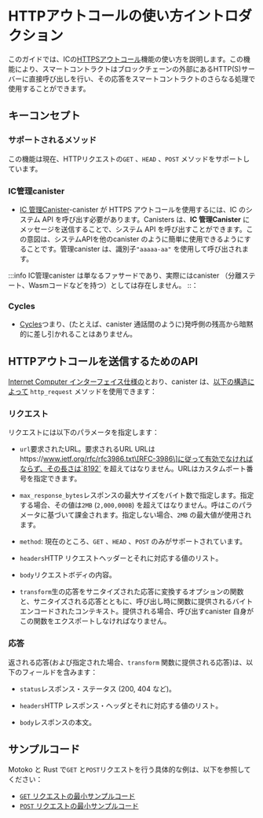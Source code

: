 # HTTPアウトコールの使い方イントロダクション

このガイドでは、ICの[HTTPSアウトコール](../index.md)機能の使い方を説明します。この機能により、スマートコントラクトはブロックチェーンの外部にあるHTTP(S)サーバーに直接呼び出しを行い、その応答をスマートコントラクトのさらなる処理で使用することができます。

## キーコンセプト

### サポートされるメソッド

この機能は現在、HTTPリクエストの`GET` 、`HEAD` 、`POST` メソッドをサポートしています。

### IC管理canister

- [IC 管理Canister](https://internetcomputer.org/docs/current/references/ic-interface-spec#ic-management-canister)-canister が HTTPS アウトコールを使用するには、IC のシステム API を呼び出す必要があります。Canisters は、**IC 管理Canister** にメッセージを送信することで、システム API を呼び出すことができます。この意図は、システムAPIを他のcanister のように簡単に使用できるようにすることです。管理canister は、識別子`"aaaaa-aa"` を使用して呼び出されます。

:::info
IC管理canister は単なるファサードであり、実際にはcanister （分離ステート、Wasmコードなどを持つ）としては存在しません。
::：

### Cycles

- [Cycles](../../gas-cost.md)つまり、(たとえば、canister 通話間のように)発呼側の残高から暗黙的に差し引かれることはありません。

## HTTPアウトコールを送信するためのAPI

[Internet Computer インターフェイス仕様の](https://internetcomputer.org/docs/current/references/ic-interface-spec)とおり、canister は、[以下の構造によって](https://internetcomputer.org/docs/current/references/ic-interface-spec#ic-http_request) `http_request` メソッドを使用できます：

### リクエスト

リクエストには以下のパラメータを指定します：

- `url`要求されたURL。要求されるURL URLはhttps://www.ietf.org/rfc/rfc3986.txt\[RFC-3986\]に従って有効でなければならず、その長さは`8192` を超えてはなりません。URLはカスタムポート番号を指定できます。

- `max_response_bytes`レスポンスの最大サイズをバイト数で指定します。指定する場合、その値は`2MB` (`2,000,000B`) を超えてはなりません。呼はこのパラメータに基づいて課金されます。指定しない場合、`2MB` の最大値が使用されます。

- `method`: 現在のところ、`GET` 、`HEAD` 、`POST` のみがサポートされています。

- `headers`HTTP リクエストヘッダーとそれに対応する値のリスト。

- `body`リクエストボディの内容。

- `transform`生の応答をサニタイズされた応答に変換するオプションの関数と、サニタイズされる応答とともに、呼び出し時に関数に提供されるバイトエンコードされたコンテキスト。提供される場合、呼び出すcanister 自身がこの関数をエクスポートしなければなりません。

### 応答

返される応答(および指定された場合、`transform` 関数に提供される応答)は、以下のフィールドを含みます：

- `status`レスポンス・ステータス (200, 404 など)。

- `headers`HTTP レスポンス・ヘッダとそれに対応する値のリスト。

- `body`レスポンスの本文。

## サンプルコード

Motoko と Rust で`GET` と`POST`リクエストを行う具体的な例は、以下を参照してください：

- [ `GET` リクエストの最小サンプルコード](./https-outcalls-get.md)
- [ `POST` リクエストの最小サンプルコード](./https-outcalls-post.md)

<!---
# How to use HTTP outcalls: Intro

This guide shoes how to use the [HTTPS outcalls](../index.md) feature of the IC. This feature allows smart contracts to directly make calls to HTTP(S) servers external to the blockchain and use the response in the further processing of the smart contract, without the need of oracles.

## Key concepts

### Methods supported

The feature currently supports `GET`, `HEAD`, and `POST` methods for HTTP requests.

### IC management canister
* [The IC Management Canister](https://internetcomputer.org/docs/current/references/ic-interface-spec#ic-management-canister) - In order for a canister to use HTTPS outcalls, it needs to call into the system API of the IC. Canisters can call into the system API by sending messages to the **IC Management Canister**. The intent is to make using the system API as simple as if it were just another canister. Management canister is evoked by using the identifier `"aaaaa-aa"`.

:::info
The IC management canister is just a facade; it does not actually exist as a canister (with isolated state, Wasm code, etc.). 
:::

### Cycles

* [Cycles](../../gas-cost.md) used to pay for the call must be explicitly transferred with the call, i.e., they are not deducted from the caller's balance implicitly (e.g., as for inter-canister calls).

## The API for sending HTTP outcalls

As per the [Internet Computer interface specification](https://internetcomputer.org/docs/current/references/ic-interface-spec), a canister can use the `http_request` method by [following construction](https://internetcomputer.org/docs/current/references/ic-interface-spec#ic-http_request):

### The request
The following parameters should be supplied for in the request:

-   `url`: the requested URL. The URL must be valid according to https://www.ietf.org/rfc/rfc3986.txt[RFC-3986] and its length must not exceed `8192`. The URL may specify a custom port number.

-   `max_response_bytes`: optional; specifies the maximal size of the response in bytes. If provided, the value must not exceed `2MB` (`2,000,000B`). The call will be charged based on this parameter. If not provided, the maximum of `2MB` will be used.

-   `method`: currently, only `GET`, `HEAD`, and `POST` are supported.

-   `headers`: list of HTTP request headers and their corresponding values.

-   `body`: optional; the content of the request's body.

-   `transform`: an optional function that transforms raw responses to sanitized responses, and a byte-encoded context that is provided to the function upon invocation, along with the response to be sanitized. If provided, the calling canister itself must export this function.

### The response

The returned response (and the response provided to the `transform` function, if specified) contains the following fields:

-   `status`: the response status (e.g., 200, 404).

-   `headers`: list of HTTP response headers and their corresponding values.

-   `body`: the response's body.

## Sample code

To see concrete examples of making `GET` and `POST`requests in Motoko and Rust see:

* [Minimal sample code of making a `GET` request](./https-outcalls-get.md)
* [Minimal sample code of making a `POST` request](./https-outcalls-post.md)


-->
